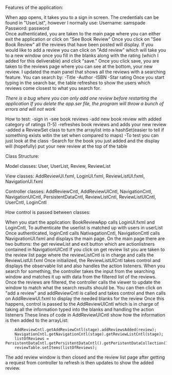 
Features of the application:

When app opens, it takes you to a sign in screen.
The credentials can be found in "UserList", however I normally use:
Username: samspade
Password: password   
Once authenticated, you are taken to the main page where you can either exit the application or click on "See Book Review" 
Once you click on "See Book Review" all the reviews that have been posted will display.
If you would like to add a review you can click on "Add review" which will take you to a new window
once you fill in the blanks along with the rating (which I added for this deliverable) and click "save."
Once you click save, you are taken to the reviews page where you can see at the bottom, your new review.
I updated the main panel that shows all the reviews with a searching feature.
You can search by:
    -Title
    -Author
    -ISBN
    -Star rating
Once you start typing in the search bar, the table refreshes to show the users which reviews come closest to what you search for.

*There is a bug where you can only add one review before restarting the application*
*If you delete the app.ser file, the program will throw a bunch of errors and will not work*

How to test:
-sign in
-see book reviews
-add new book review with added category of ratings (1-5)
-refreshes book reviews and adds your new review
-added a ReviewSet class to turn the arraylist into a hashSet(easier to tell if something exists witin the set when compared to maps)
    -To test you can just look at the class
-Search for the book you just added and the display will (hopefully) put your new review at the top of the table


Class Structure:

Model classes: User, UserList, Review, ReviewList

View classes: AddReviewUI.fxml, LoginUI.fxml, ReviewListUI.fxml, NavigationUI.fxml

Controller classes: AddReviewCntl, AddReviewUICntl, NavigationCntl, NavigationUICntl, PersistentDataCntl, ReviewListCntl, ReviewListUICntl, UserCntl, LoginCntl


How control is passed between classes:

When you start the application: BookReviewApp calls LoginUI.fxml and LoginCntl, To authenticate the userlist is matched up with users in userList
Once authenticated, loginCntl calls NativagationCntl, NavigationCntl calls NavigvationUI.fxml and displays the main page. 
On the main page there are two buttons: the get reviewList and exit button which are actionlistners contained in NavigationUICntl
If you click on get review list you are taken to the review list page where the reviewListCntl is in charge and calls the ReviewListUI.fxml
Once initialized, the ReviewListUICntl takes control and displays the observable list and also handles the action listeners.
When you search for something, the controller takes the input from the searching window and matches it up with data from the filtered list of the reviews.
Once the reviews are filtered, the controller calls the viewer to update the window to match what the search results should be.
You can then click on "add a review" and addReviewCntl is called and takes control and then calls on AddReviewUI.fxml to display the needed blanks for the review
Once this happens, control is passed to the AddReviewUICntl which is in charge of taking all the information typed into the blanks and handling the action listeners
These lines of code in AddReviewUICntl show how the information is then added to the arrayList:
        
        AddReviewCntl.getAddReviewCntl(stage).addReviewsAdded(review);
        NavigationCntl.getNavigationCntl(stage).getReviewListCntl(stage);
        listOfReviews = PersistentDataCntl.getPersistentDataCntl().getPeristentDataCollection().getReviewList().getReviewData();
        reviewTable.setItems(listOfReviews);

The add review window is then closed and the review list page after getting a request from controller to refresh is then updates to show the added review.
